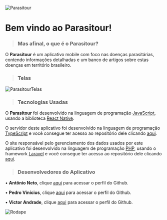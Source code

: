 ![Parasitour](https://i.imgur.com/HNC8GbB.png)
# Bem vindo ao **Parasitour**!

> ### Mas afinal, o que é o Parasitour?

O **Parasitour** é um aplicativo mobile com foco nas doenças parasitárias, contendo informações detalhadas e um banco de artigos sobre estas doenças em território brasileiro.
 
> ### Telas
![ParasitourTelas](https://i.imgur.com/aK72cXi.png)

> ### Tecnologias Usadas
O **Parasitour** foi desenvolvido na linguagem de programação [JavaScript](https://developer.mozilla.org/pt-BR/docs/Web/JavaScript), usando a biblioteca [React Native](https://reactnative.dev/
).

O servidor deste aplicativo foi desenvolvido na linguagem de programação [TypeScript](https://www.typescriptlang.org/) e você consegue ter acesso ao repositório dele clicando [aqui](https://github.com/Dev-App-Veterinaria/Servidor-Veterinaria).

O site responsável pelo gerenciamento dos dados usados por este aplicativo foi desenvolvido na linguagem de programação [PHP](https://www.php.net/), usando o framework [Laravel](https://laravel.com/) e você consegue ter acesso ao repositório dele clicando [aqui](https://github.com/Dev-App-Veterinaria/WebParasitour).

> ### Desenvolvedores do Aplicativo

 • **Antônio Neto**, clique [aqui](https://github.com/AntonioAdelino/) para
   acessar o perfil do Github.
   
 • **Pedro Vinícius**, clique [aqui](https://github.com/PedroViniciusMelo) para acessar o
   perfil do Github.
   
 • **Victor Andrade**,  clique [aqui](https://github.com/Victor-Andrade)
   para acessar o perfil do Github.
   
   ![Rodape](https://i.imgur.com/7v0JCX6.png)
